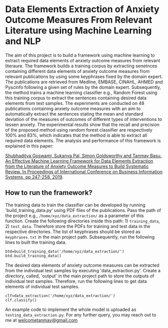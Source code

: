 # Data Elements Extraction of Anxiety Outcome Measures From Relevant Literature using Machine Learning and NLP
The aim of this project is to build a framework using machine learning to extract required data elements of anxiety outcome measures from relevant literaure. The framework builds a training corpus by extracting senetnces containing different data elements of anxiety outcome measures from relevant publications by using some keyphrases fixed by the domain expert. The publications are retrieved from Medline, EMBASE, CINAHL, AHMED and Pyscinfo following a given set of rules by the domain expert. Subsequently, the method trains a machine learning classifier e.g., Random Forest using this training corpus to extract the sentences containing desired data elements from test samples. The experiments are conducted on 48 publications containing anxiety outcome measures with an aim to automatically extract the sentences stating the mean and standard deviation of the measures of outcomes of different types of interventions to lessen anxiety. The experimental results show that the recall and precision of the proposed method using random forest classifier are respectively 100% and 83%, which indicates that the method is able to extract all required data elements. The analysis and performance of this framework is explained in this paper:

[Shubhaditya Goswami, Sukanya Pal, Simon Goldsworthy and Tanmay Basu. An Effective Machine Learning Framework for Data Elements Extraction from the Literature of Anxiety Outcome Measures to Build Systematic Review. In Proceedings of International Conference on Business Information Systems, pp 247-258, 2019](https://link.springer.com/chapter/10.1007/978-3-030-20485-3_19).


## How to run the framework?

The training data to train the classifier can be developed by running 'build_training_data.py' using PDF files of the publications. Pass the path of the project e.g., `/home/xyz/data_extraction/` as a parameter of this function. Create the following directories inside this path: 1) `training_data`, 2) `test_data`. Therefore store the PDFs for training and test data in the respective directories. The list of keyphrases should be stored as `keyphrases.txt` in the main project path. Subsequently, run the following lines to built the training data.

```
btd=build_training_data('/home/xyz/data_extraction/')
btd.build_training_data()
```
The desired data elements of anxiety outcome measures can be extracted from the individual test samples by executing 'data_extraction.py'. Create a directory, called, 'output' in the main project path to store the outputs of individual test samples. Therefore, run the following lines to get data elements of individual test samples. 

```
clf=data_extraction('/home/xyz/data_extraction/')
clf.classify()
```

An example code to implement the whole model is uploaded as `testing_data_extraction.py`. For any further query, you may reach out to me at welcometanmay@gmail.com

